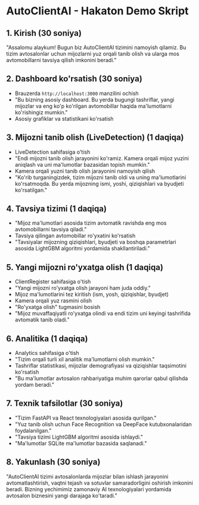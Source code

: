 # AutoClientAI - Hakaton Demo Skript

## 1. Kirish (30 soniya)

"Assalomu alaykum! Bugun biz AutoClientAI tizimini namoyish qilamiz. Bu tizim avtosalonlar uchun mijozlarni yuz orqali tanib olish va ularga mos avtomobillarni tavsiya qilish imkonini beradi."

## 2. Dashboard ko'rsatish (30 soniya)

- Brauzerda `http://localhost:3000` manzilini ochish
- "Bu bizning asosiy dashboard. Bu yerda bugungi tashriflar, yangi mijozlar va eng ko'p ko'rilgan avtomobillar haqida ma'lumotlarni ko'rishingiz mumkin."
- Asosiy grafiklar va statistikani ko'rsatish

## 3. Mijozni tanib olish (LiveDetection) (1 daqiqa)

- LiveDetection sahifasiga o'tish
- "Endi mijozni tanib olish jarayonini ko'ramiz. Kamera orqali mijoz yuzini aniqlash va uni ma'lumotlar bazasidan topish mumkin."
- Kamera orqali yuzni tanib olish jarayonini namoyish qilish
- "Ko'rib turganingizdek, tizim mijozni tanib oldi va uning ma'lumotlarini ko'rsatmoqda. Bu yerda mijozning ismi, yoshi, qiziqishlari va byudjeti ko'rsatilgan."

## 4. Tavsiya tizimi (1 daqiqa)

- "Mijoz ma'lumotlari asosida tizim avtomatik ravishda eng mos avtomobillarni tavsiya qiladi."
- Tavsiya qilingan avtomobillar ro'yxatini ko'rsatish
- "Tavsiyalar mijozning qiziqishlari, byudjeti va boshqa parametrlari asosida LightGBM algoritmi yordamida shakllantiriladi."

## 5. Yangi mijozni ro'yxatga olish (1 daqiqa)

- ClientRegister sahifasiga o'tish
- "Yangi mijozni ro'yxatga olish jarayoni ham juda oddiy."
- Mijoz ma'lumotlarini tez kiritish (ism, yosh, qiziqishlar, byudjet)
- Kamera orqali yuz rasmini olish
- "Ro'yxatga olish" tugmasini bosish
- "Mijoz muvaffaqiyatli ro'yxatga olindi va endi tizim uni keyingi tashrifida avtomatik tanib oladi."

## 6. Analitika (1 daqiqa)

- Analytics sahifasiga o'tish
- "Tizim orqali turli xil analitik ma'lumotlarni olish mumkin."
- Tashriflar statistikasi, mijozlar demografiyasi va qiziqishlar taqsimotini ko'rsatish
- "Bu ma'lumotlar avtosalon rahbariyatiga muhim qarorlar qabul qilishda yordam beradi."

## 7. Texnik tafsilotlar (30 soniya)

- "Tizim FastAPI va React texnologiyalari asosida qurilgan."
- "Yuz tanib olish uchun Face Recognition va DeepFace kutubxonalaridan foydalanilgan."
- "Tavsiya tizimi LightGBM algoritmi asosida ishlaydi."
- "Ma'lumotlar SQLite ma'lumotlar bazasida saqlanadi."

## 8. Yakunlash (30 soniya)

"AutoClientAI tizimi avtosalonlarda mijozlar bilan ishlash jarayonini avtomatlashtirish, vaqtni tejash va sotuvlar samaradorligini oshirish imkonini beradi. Bizning yechimimiz zamonaviy AI texnologiyalari yordamida avtosalon biznesini yangi darajaga ko'taradi."
